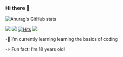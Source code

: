 ### Hi there 👋
![Anurag's GitHub stats](https://github-readme-stats.vercel.app/api?username=YoonPink&show_icons=true&theme=jolly)

<a href="https://www.rocketpunch.com/companies/archisketch-1" target="_blank"><img src="https://img.shields.io/badge/#EF2D5E?style=뱃지모양&logo=plastic&logoColor=ffddff"/></a>
![](https://img.shields.io/badge/-Archisketch-ffddff?style=flat&logo=&link=)
[![Hits](https://hits.seeyoufarm.com/api/count/incr/badge.svg?url=https%3A%2F%2Fgithub.com%2FYoonPink&count_bg=%23FFDDFF&title_bg=%23555555&icon=&icon_color=%23FFA0FF&title=hits&edge_flat=false)](https://hits.seeyoufarm.com)
![](https://img.shields.io/github/followers/YoonPink?color=ffddff&logoColor=ffddff&style=social)

-🌱 I’m currently learning learning the basics of coding

-⚡ Fun fact: I'm 18 years old!
